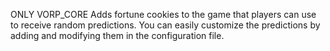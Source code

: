 
ONLY VORP_CORE
Adds fortune cookies to the game that players can use to receive random predictions. You can easily customize the predictions by adding and modifying them in the configuration file.
